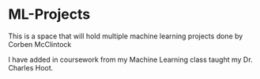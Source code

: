 # ML-Projects
This is a space that will hold multiple machine learning projects done by Corben McClintock

I have added in coursework from my Machine Learning class taught my Dr. Charles Hoot.
